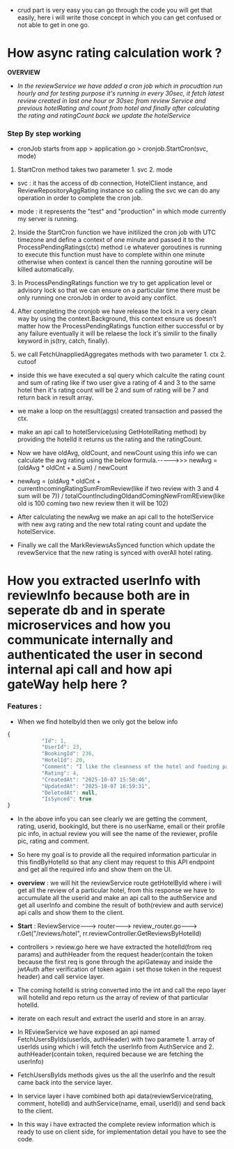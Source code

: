 
* crud part is very easy you can go through the code you will get that easily, here i will write those concept in which you can get confused or not able to get in one go.

# How async rating calculation work ?

**OVERVIEW**

*  *In the reviewService we have added a cron job which in procudtion run hourly and for testing purpose it's running in every 30sec, it fetch latest review created in last one hour or 30sec from review Service and previous hotelRating and count from hotel and finally after calculating the rating and ratingCount back we update the hotelService*

### Step By step working

* cronJob starts from app > application.go > cronjob.StartCron(svc, mode)

1.  StartCron method takes two parameter 1. svc 2. mode

* svc : it has the access of db connection, HotelClient instance, and ReviewRepositoryAggRating instance so calling the svc we can do any operation in order to complete the cron job.

* mode : it represents the "test" and "production" in which mode currently my server is running.

2. Inside the StartCron function we have initilized the cron job with UTC timezone and define a context of one minute and passed it to the ProcessPendingRatings(ctx) method i.e whatever goroutines is running to execute this function must have to complete within one minute otherwise when context is cancel then the running goroutine will be killed automatically.


3. In ProcessPendingRatings function we try to get application level or advisory lock so that we can ensure on a particular time there must be only running one cronJob in order to avoid any confilct.

4. After completing the cronjob we have release the lock in a very clean way by using the context.Background, this context ensure us doesn't matter how the ProcessPendingRatings function either successful or by any failure eventually it will be relaese the lock it's similir to the finally keyword in js(try, catch, finally).

5. we call FetchUnappliedAggregates methods with two parameter 1. ctx 2. cutoof

* inside this we have executed a sql query which calculte the rating count and sum of rating like if two user give a rating of 4 and 3 to the same hotel then it's rating count will be 2 and sum of rating will be 7 and return back in result array.

* we make a loop on the result(aggs) created transaction and passed the ctx.

* make an api call to hotelService(using GetHotelRating method) by providing the hotelId it returns us the rating and the ratingCount.

* Now we have oldAvg, oldCount, and newCount using this info we can calculate the avg rating using the below formula.----->>> newAvg = (oldAvg * oldCnt + a.Sum) / newCount

* newAvg = (oldAvg * oldCnt + currentIncomingRatingSumFromReview(like if two review with 3 and 4 sum will be 7)) / totalCountIncludingOldandComingNewFromREview(like old is 100 coming two new review then it will be 102)

* After calculating the newAvg we make an api call to the hotelService with new avg rating and the new total rating count and update the hotelService.

* Finally we call the MarkReviewsAsSynced function which update the revewService that the new rating is synced with overAll hotel rating.


# How you extracted userInfo with reviewInfo because both are in seperate db and in sperate microservices and how you communicate internally and authenticated the user in second internal api call and how api gateWay help here ?


### Features : 

* When we find hotelbyId then we only got the below info
 ```js
 {
            "Id": 1,
            "UserId": 23,
            "BookingId": 236,
            "HotelId": 20,
            "Comment": "I like the cleanness of the hotel and fooding part",
            "Rating": 4,
            "CreatedAt": "2025-10-07 15:50:46",
            "UpdatedAt": "2025-10-07 16:59:31",
            "DeletedAt": null,
            "IsSynced": true    
}
 ```

* In the above info you can see clearly we are getting the comment, rating, userid, bookingId, but there is no userName, email or their profile pic info, in actual review you will see the name of the reviewer, profile pic, rating and comment.

* So here my goal is to provide all the required information particular in this findByHotelId so that any client may request to this API endpoint and get all the required info and show them on the UI.

*  **overview** : we will hit the reviewService route getHotelById where i will get all the review of a particular hotel, from this response we have to accumulate all the userid and make an api call to the authService and get all userInfo and combine the result of both(review and auth service) api calls and show them to the client.

* **Start** : ReviewService---> router---> review_router.go---> r.Get("/reviews/hotel", rr.reviewController.GetReviewsByHotelId)

* controllers > review.go here we have extracted the hotelId(from req params) and authHeader from the request header(contain the token because the first req is gone through the apiGateway and inside the jwtAuth after verification of token again i set those token in the request header) and call service layer.

* The coming hotelId is string converted into the int and call the repo layer will hotelId and repo return us the array of review of that particular hotelId.

* iterate on each result and extract the userId and store in an array.

* In REviewService we have exposed an api named FetchUsersByIds(userIds, authHeader) with two paramete 1. array of userIds using which i will fetch the userInfo from AuthService and 2. authHeader(contain token, required because we are fetching the userInfo)

* FetchUsersByIds methods gives us the all the userInfo and the result came back into the service layer.

* In service layer i have combined both api data(reviewService(rating, comment, hotelId) and authService(name, email, userId)) and send back to the client.

* In this way i have extracted the complete review information which is ready to use on client side, for implementation detail you have to see the code.

